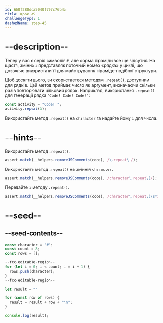 ```yaml
---
id: 660f280dda5040f707c76b4a
title: Крок 45
challengeType: 1
dashedName: step-45
---
```


# --description--

Тепер у вас є серія символів `#`, але форма піраміди все ще відсутня. На щастя, змінна `i` представляє поточний номер «рядка» у циклі, що дозволяє використати її для майстрування пірамідо-подібної структури.

Щоб досягти цього, ви скористаєтеся методом `.repeat()`, доступним для рядків. Цей метод приймає число як аргумент, визначаючи скільки разів повторювати цільовий рядок. Наприклад, використання `.repeat()` для генерації рядка `"Code! Code! Code!"`:

```js
const activity = "Code! ";
activity.repeat(3);
```

Використайте метод `.repeat()` на `character` та надайте йому `i` для числа.

# --hints--

Використайте метод `.repeat()`.

```js
assert.match(__helpers.removeJSComments(code), /\.repeat\(/);
```

Використайте метод `.repeat()` на змінній `character`.

```js
assert.match(__helpers.removeJSComments(code), /character\.repeat\(/);
```

Передайте `i` методу `.repeat()`.

```js
assert.match(__helpers.removeJSComments(code), /character\.repeat\(\s*i\s*\)/)
```

# --seed--

## --seed-contents--

```js
const character = "#";
const count = 8;
const rows = [];

--fcc-editable-region--
for (let i = 0; i < count; i = i + 1) {
  rows.push(character);
}
--fcc-editable-region--

let result = ""

for (const row of rows) {
  result = result + row + "\n";
}

console.log(result);
```
